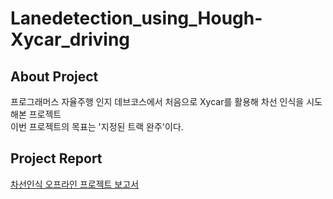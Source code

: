 # Lanedetection_using_Hough-Xycar_driving

## About Project

프로그래머스 자율주행 인지 데브코스에서 처음으로 Xycar를 활용해 차선 인식을 시도해본 프로젝트<br>
이번 프로젝트의 목표는 '지정된 트랙 완주'이다.

## Project Report

[차선인식 오프라인 프로젝트 보고서](https://www.notion.so/e22c27d2e0db4a198b6ead8631955e28)